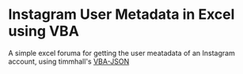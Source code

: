 # Instagram User Metadata in Excel using VBA
A simple excel foruma for getting the user meatadata of an Instagram account, using timmhall's [VBA-JSON](https://github.com/VBA-tools/VBA-JSON)

